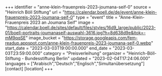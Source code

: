 +++
identifier = "anne-klein-frauenpreis-2023-joumana-seif-0"
source = "Heinrich Böll Stiftung"
url = "https://calendar.boell.de/de/event/anne-klein-frauenpreis-2023-joumana-seif-0"
type = "event"
title = "Anne-Klein-Frauenpreis 2023 an Joumana Seif"
image = "https://calendar.boell.de/sites/default/files/styles/16d9_large/public/2023-01/boell-portraits-joumanaseif-auswahl-3616.jpg?h=8d638d9e&itok=-mM9qqSE"
image_bucket = "https://storage.googleapis.com/fem-readup.appspot.com/anne-klein-frauenpreis-2023-joumana-seif-0.webp"
start_date = "2023-03-03T19:00:00.000"
end_date = "2023-03-03T23:59:00.000"
category = "Preisverleihung"
organizer = "Heinrich-Böll-Stiftung - Bundesstiftung Berlin"
updated = "2023-02-04T17:24:06.000"
languages = ["Arabisch","Deutsch","Englisch","Simultanübersetzung"]
[contact]
[location]
+++